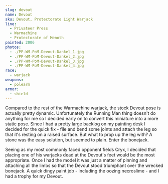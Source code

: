 ```yaml
---
slug: devout
name: Devout
sku: Devout, Protectorate Light Warjack
line:
  - Privateer Press
  - Warmachine
  - Protectorate of Menoth
painted: 2006
photos:
  - ./PP-WM-PoM-Devout-Dankel_1.jpg
  - ./PP-WM-PoM-Devout-Dankel_2.jpg
  - ./PP-WM-PoM-Devout-Dankel_3.jpg
  - ./PP-WM-PoM-Devout-Dankel_4.jpg
race:
  - warjack
weapons:
  - polearm
armor:
  - shield
---
```


Compared to the rest of the Warmachine warjack, the stock Devout pose is actually pretty dynamic. Unfortunately the Running Man thing doesn't do anything for me so I decided early on to convert this miniature into a more static pose. Since I had a pretty large backlog on my painting desk I decided for the quick fix - file and bend some joints and attach the leg so that it's resting on a raised surface. But what to prop up the leg with? A stone was the easy solution, but seemed to plain. Enter the bonejack.

Seeing as my most commonly faced opponent fields Cryx, I decided that placing one of his warjacks dead at the Devout's feet would be the most appropriate. Once I had the model it was just a matter of pinning and attaching all the limbs so that the Devout stood triumphant over the wrecked bonejack. A quick dingy paint job - including the oozing necroslime - and I had a trophy for my Devout.
